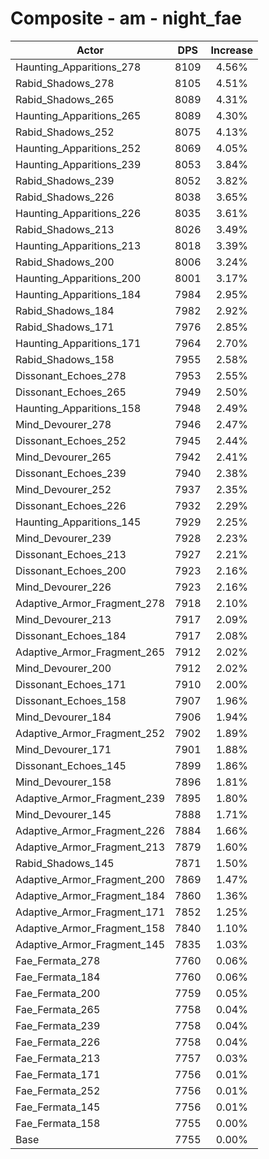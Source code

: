 # Composite - am - night_fae
| Actor | DPS | Increase |
|---|:---:|:---:|
|Haunting_Apparitions_278|8109|4.56%|
|Rabid_Shadows_278|8105|4.51%|
|Rabid_Shadows_265|8089|4.31%|
|Haunting_Apparitions_265|8089|4.30%|
|Rabid_Shadows_252|8075|4.13%|
|Haunting_Apparitions_252|8069|4.05%|
|Haunting_Apparitions_239|8053|3.84%|
|Rabid_Shadows_239|8052|3.82%|
|Rabid_Shadows_226|8038|3.65%|
|Haunting_Apparitions_226|8035|3.61%|
|Rabid_Shadows_213|8026|3.49%|
|Haunting_Apparitions_213|8018|3.39%|
|Rabid_Shadows_200|8006|3.24%|
|Haunting_Apparitions_200|8001|3.17%|
|Haunting_Apparitions_184|7984|2.95%|
|Rabid_Shadows_184|7982|2.92%|
|Rabid_Shadows_171|7976|2.85%|
|Haunting_Apparitions_171|7964|2.70%|
|Rabid_Shadows_158|7955|2.58%|
|Dissonant_Echoes_278|7953|2.55%|
|Dissonant_Echoes_265|7949|2.50%|
|Haunting_Apparitions_158|7948|2.49%|
|Mind_Devourer_278|7946|2.47%|
|Dissonant_Echoes_252|7945|2.44%|
|Mind_Devourer_265|7942|2.41%|
|Dissonant_Echoes_239|7940|2.38%|
|Mind_Devourer_252|7937|2.35%|
|Dissonant_Echoes_226|7932|2.29%|
|Haunting_Apparitions_145|7929|2.25%|
|Mind_Devourer_239|7928|2.23%|
|Dissonant_Echoes_213|7927|2.21%|
|Dissonant_Echoes_200|7923|2.16%|
|Mind_Devourer_226|7923|2.16%|
|Adaptive_Armor_Fragment_278|7918|2.10%|
|Mind_Devourer_213|7917|2.09%|
|Dissonant_Echoes_184|7917|2.08%|
|Adaptive_Armor_Fragment_265|7912|2.02%|
|Mind_Devourer_200|7912|2.02%|
|Dissonant_Echoes_171|7910|2.00%|
|Dissonant_Echoes_158|7907|1.96%|
|Mind_Devourer_184|7906|1.94%|
|Adaptive_Armor_Fragment_252|7902|1.89%|
|Mind_Devourer_171|7901|1.88%|
|Dissonant_Echoes_145|7899|1.86%|
|Mind_Devourer_158|7896|1.81%|
|Adaptive_Armor_Fragment_239|7895|1.80%|
|Mind_Devourer_145|7888|1.71%|
|Adaptive_Armor_Fragment_226|7884|1.66%|
|Adaptive_Armor_Fragment_213|7879|1.60%|
|Rabid_Shadows_145|7871|1.50%|
|Adaptive_Armor_Fragment_200|7869|1.47%|
|Adaptive_Armor_Fragment_184|7860|1.36%|
|Adaptive_Armor_Fragment_171|7852|1.25%|
|Adaptive_Armor_Fragment_158|7840|1.10%|
|Adaptive_Armor_Fragment_145|7835|1.03%|
|Fae_Fermata_278|7760|0.06%|
|Fae_Fermata_184|7760|0.06%|
|Fae_Fermata_200|7759|0.05%|
|Fae_Fermata_265|7758|0.04%|
|Fae_Fermata_239|7758|0.04%|
|Fae_Fermata_226|7758|0.04%|
|Fae_Fermata_213|7757|0.03%|
|Fae_Fermata_171|7756|0.01%|
|Fae_Fermata_252|7756|0.01%|
|Fae_Fermata_145|7756|0.01%|
|Fae_Fermata_158|7755|0.00%|
|Base|7755|0.00%|
